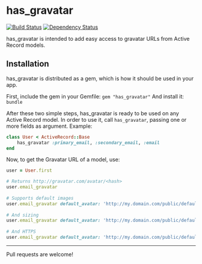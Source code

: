 has_gravatar
============

[![Build Status](https://travis-ci.org/victorgama/has_gravatar.png?branch=master)](https://travis-ci.org/victorgama/has_gravatar) [![Dependency Status](https://gemnasium.com/victorgama/has_gravatar.png)](https://gemnasium.com/victorgama/has_gravatar)

has_gravatar is intended to add easy access to gravatar URLs from Active Record models. 

Installation
------------

has_gravatar is distributed as a gem, which is how it should be used in your app.

First, include the gem in your Gemfile:
`gem "has_gravatar"`
And install it:
`bundle`

After these two simple steps, has_gravatar is ready to be used on any Active Record model.
In order to use it, call `has_gravatar`, passing one or more fields as argument. Example:
```ruby
class User < ActiveRecord::Base
	has_gravatar :primary_email, :secondary_email, :email
end
```

Now, to get the Gravatar URL of a model, use:
```ruby
user = User.first

# Returns http://gravatar.com/avatar/<hash>
user.email_gravatar
	
# Supports default images
user.email_gravatar default_avatar: 'http://my.domain.com/public/default_gravatar.png'
	
# And sizing
user.email_gravatar default_avatar: 'http://my.domain.com/public/default_gravatar.png', size: 128
	
# And HTTPS
user.email_gravatar default_avatar: 'http://my.domain.com/public/default_gravatar.png', size: 128, secure: true

```

------------------
Pull requests are welcome!